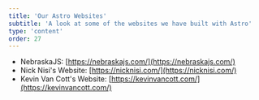 ```yaml
---
title: 'Our Astro Websites'
subtitle: 'A look at some of the websites we have built with Astro'
type: 'content'
order: 27
---
```


- NebraskaJS: [https://nebraskajs.com/](https://nebraskajs.com/)
- Nick Nisi's Website: [https://nicknisi.com/](https://nicknisi.com/)
- Kevin Van Cott's Website: [https://kevinvancott.com/](https://kevinvancott.com/)